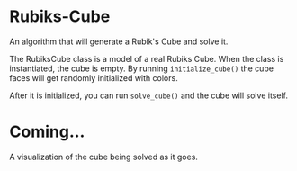 # Rubiks-Cube
An algorithm that will generate a Rubik's Cube and solve it.

The RubiksCube class is a model of a real Rubiks Cube. When the class is instantiated, the cube is empty. By running `initialize_cube()` the cube faces will get randomly initialized with colors. 

After it is initialized, you can run `solve_cube()` and the cube will solve itself.


# Coming... 
A visualization of the cube being solved as it goes.
